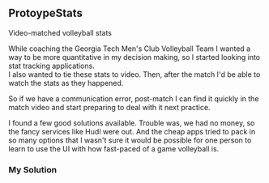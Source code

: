 ## ProtoypeStats  

Video-matched volleyball stats

While coaching the Georgia Tech Men's Club Volleyball Team I wanted a way to be more quantitative in my decision making, 
so I started looking into stat tracking applications.  
I also wanted to tie these stats to video. Then, after the match I'd be able to watch the stats as they happened.  

So if we have a communication error, post-match I can find it quickly in the match video and start preparing to deal with it next practice.

I found a few good solutions available. Trouble was, we had no money, so the fancy services like Hudl were out. 
And the cheap apps tried to pack in so many options that I wasn't sure it would be possible for one person to
learn to use the UI with how fast-paced of a game volleyball is.

### My Solution

